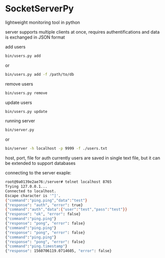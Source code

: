 # SocketServerPy

lightweight monitoring tool in python

server supports multiple clients at once, 
requires authentifications 
and data is exchanged in JSON format

add users 

```bash
bin/users.py add
```

or 

```bash
bin/users.py add -f /path/to/db
```

remove users 
```bash
bin/users.py remove 
```

update users
```bash
bin/users.py update 
```

running server 
```bash
bin/server.py 
```
or 

```bash
bin/server -h localhost -p 9999 -f ./users.txt
```
host, port, file for auth 
currently users are saved in single text file, but it can be extended to support databases 

connecting to the server 
exaple:
```bash
root@9a0139e2ae76:/server# telnet localhost 8765
Trying 127.0.0.1...
Connected to localhost.
Escape character is '^]'.
{"command":"ping.ping","data":"test"}
{"response": "auth", "error": true}
{"command":"auth","data":{"user":"test","pass":"test"}}
{"response": "ok", "error": false}
{"command":"ping.ping"}
{"response": "pong", "error": false}
{"command":"ping.ping"}
{"response": "pong", "error": false}
{"command":"ping.ping"}
{"response": "pong", "error": false}
{"command":"ping.timestamp"}
{"response": 1560706119.0714605, "error": false}
```
